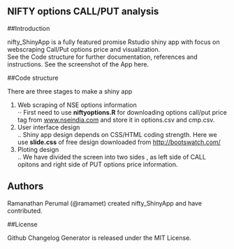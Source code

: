 ## NIFTY options CALL/PUT analysis
##Introduction

nifty_ShinyApp is a fully featured promise Rstudio shiny app with focus on webscraping Call/Put options price and visualization. <br />
See the Code structure for further documentation, references and instructions. See the screenshot of the App here. <br />

##Code structure

There are three stages to make a shiny app  <br />
1. Web scraping of NSE options information  <br />
⋅⋅ First need to use **niftyoptions.R** for downloading options call/put price tag from www.nseindia.com and store it 
in options.csv and cmp.csv. <br />
2. User interface design <br />
.. Shiny app design depends on CSS/HTML coding strength. Here we use **slide.css** of free design downloaded from http://bootswatch.com/  <br />
3. Ploting design <br />
.. We have divided the screen into two sides , as left side of CALL opitons and right side of PUT options price information.

## Authors

Ramanathan Perumal (@ramamet) created nifty_ShinyApp and have contributed.

##License

Github Changelog Generator is released under the MIT License.
